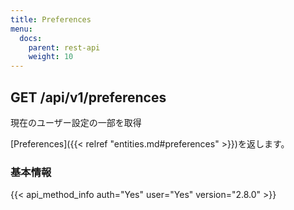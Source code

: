 ```yaml
---
title: Preferences
menu:
  docs:
    parent: rest-api
    weight: 10
---
```


## GET /api/v1/preferences

現在のユーザー設定の一部を取得

[Preferences]({{< relref "entities.md#preferences" >}})を返します。

### 基本情報

{{< api_method_info auth="Yes" user="Yes" version="2.8.0" >}}

